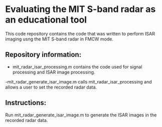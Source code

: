 # Evaluating the MIT S-band radar as an educational tool
This code repository contains the code that was written to perform ISAR imaging usng the MIT S-band radar in FMCW mode.

## Repository information:

- mit_radar_isar_processing.m contains the code used for signal processing and ISAR image processing.

-mit_radar_generate_isar_image.m calls mit_radar_isar_processing and allows a user to set the recorded radar data.

## Instructions:

Run mit_radar_generate_isar_image.m to generate the ISAR images in the recorded radar data.
